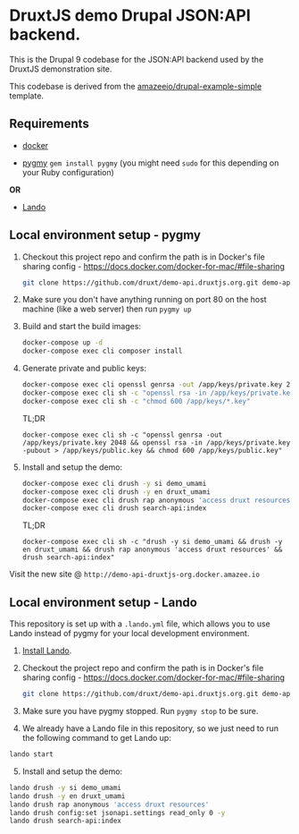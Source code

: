 # DruxtJS demo Drupal JSON:API backend.

This is the Drupal 9 codebase for the JSON:API backend used by the DruxtJS demonstration site.

This codebase is derived from the [amazeeio/drupal-example-simple](https://github.com/amazeeio/drupal-example-simple/tree/9.x) template.


## Requirements

* [docker](https://docs.docker.com/install/)

* [pygmy](https://pygmy.readthedocs.io/) `gem install pygmy` (you might need `sudo` for this depending on your Ruby configuration)

**OR**

* [Lando](https://docs.lando.dev/basics/installation.html#system-requirements)


## Local environment setup - pygmy

1. Checkout this project repo and confirm the path is in Docker's file sharing config - https://docs.docker.com/docker-for-mac/#file-sharing

    ```bash
    git clone https://github.com/druxt/demo-api.druxtjs.org.git demo-api.druxtjs.org && cd $_
    ```

2. Make sure you don't have anything running on port 80 on the host machine (like a web server) then run `pygmy up`

3. Build and start the build images:

    ```bash
    docker-compose up -d
    docker-compose exec cli composer install
    ```

4. Generate private and public keys:

    ```bash
    docker-compose exec cli openssl genrsa -out /app/keys/private.key 2048
    docker-compose exec cli sh -c "openssl rsa -in /app/keys/private.key -pubout > /app/keys/public.key"
    docker-compose exec cli sh -c "chmod 600 /app/keys/*.key"
    ```

    TL;DR
    ```
    docker-compose exec cli sh -c "openssl genrsa -out /app/keys/private.key 2048 && openssl rsa -in /app/keys/private.key -pubout > /app/keys/public.key && chmod 600 /app/keys/public.key"
    ```

5. Install and setup the demo:

    ```bash
    docker-compose exec cli drush -y si demo_umami
    docker-compose exec cli drush -y en druxt_umami
    docker-compose exec cli drush rap anonymous 'access druxt resources'
    docker-compose exec cli drush search-api:index
    ```

    TL;DR
    ```
    docker-compose exec cli sh -c "drush -y si demo_umami && drush -y en druxt_umami && drush rap anonymous 'access druxt resources' && drush search-api:index"
    ```

Visit the new site @ `http://demo-api-druxtjs-org.docker.amazee.io`

## Local environment setup - Lando

This repository is set up with a `.lando.yml` file, which allows you to use Lando instead of pygmy for your local development environment.

1. [Install Lando](https://docs.lando.dev/basics/installation.html#system-requirements).

2. Checkout the project repo and confirm the path is in Docker's file sharing config - https://docs.docker.com/docker-for-mac/#file-sharing

    ```bash
    git clone https://github.com/druxt/demo-api.druxtjs.org.git demo-api.druxtjs.org && cd $_
    ```

3. Make sure you have pygmy stopped. Run `pygmy stop` to be sure.

4. We already have a Lando file in this repository, so we just need to run the following command to get Lando up:

 ```bash
lando start
```

5. Install and setup the demo:

```bash
lando drush -y si demo_umami
lando drush -y en druxt_umami
lando drush rap anonymous 'access druxt resources'
lando drush config:set jsonapi.settings read_only 0 -y
lando drush search-api:index
```
